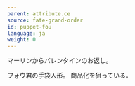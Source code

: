 ```yaml
---
parent: attribute.ce
source: fate-grand-order
id: puppet-fou
language: ja
weight: 0
---
```


マーリンからバレンタインのお返し。

フォウ君の手袋人形。
商品化を狙っている。
